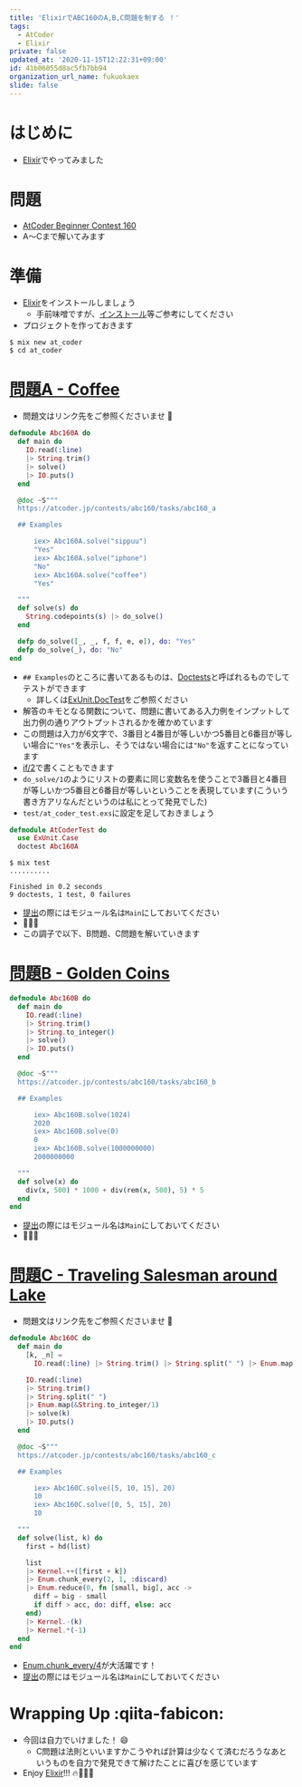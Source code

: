 ```yaml
---
title: 'ElixirでABC160のA,B,C問題を制する ！'
tags:
  - AtCoder
  - Elixir
private: false
updated_at: '2020-11-15T12:22:31+09:00'
id: 41b06055d8ac5fb7bb94
organization_url_name: fukuokaex
slide: false
---
```

# はじめに

- [Elixir](https://elixir-lang.org/)でやってみました


# 問題
- [AtCoder Beginner Contest 160](https://atcoder.jp/contests/abc160)
- A〜Cまで解いてみます

# 準備
- [Elixir](https://elixir-lang.org/)をインストールしましょう
    - 手前味噌ですが、[インストール](https://qiita.com/torifukukaiou/items/d04d0273749c41eb50af#0-%E3%82%A4%E3%83%B3%E3%82%B9%E3%83%88%E3%83%BC%E3%83%AB)等ご参考にしてください
- プロジェクトを作っておきます

```console
$ mix new at_coder
$ cd at_coder
```

# [問題A - Coffee](https://atcoder.jp/contests/abc160/tasks/abc160_a)
- 問題文はリンク先をご参照くださいませ :bow:

```elixir:lib/abc_160_a.ex
defmodule Abc160A do
  def main do
    IO.read(:line)
    |> String.trim()
    |> solve()
    |> IO.puts()
  end

  @doc ~S"""
  https://atcoder.jp/contests/abc160/tasks/abc160_a

  ## Examples

      iex> Abc160A.solve("sippuu")
      "Yes"
      iex> Abc160A.solve("iphone")
      "No"
      iex> Abc160A.solve("coffee")
      "Yes"

  """
  def solve(s) do
    String.codepoints(s) |> do_solve()
  end

  defp do_solve([_, _, f, f, e, e]), do: "Yes"
  defp do_solve(_), do: "No"
end
```

- `## Examples`のところに書いてあるものは、[Doctests](https://elixir-lang.org/getting-started/mix-otp/docs-tests-and-with.html#doctests)と呼ばれるものでしてテストができます
    - 詳しくは[ExUnit.DocTest](https://hexdocs.pm/ex_unit/ExUnit.DocTest.html)をご参照ください
- 解答のキモとなる関数について、問題に書いてある入力例をインプットして出力例の通りアウトプットされるかを確かめています
- この問題は入力が6文字で、3番目と4番目が等しいかつ5番目と6番目が等しい場合に`"Yes"`を表示し、そうではない場合には`"No"`を返すことになっています
- [if/2](https://hexdocs.pm/elixir/Kernel.html#if/2)で書くこともできます
- `do_solve/1`のようにリストの要素に同じ変数名を使うことで3番目と4番目が等しいかつ5番目と6番目が等しいということを表現しています(こういう書き方アリなんだというのは私にとって発見でした)
- `test/at_coder_test.exs`に設定を足しておきましょう

```elixir:test/at_coder_test.exs
defmodule AtCoderTest do
  use ExUnit.Case
  doctest Abc160A
```

```console
$ mix test
..........

Finished in 0.2 seconds
9 doctests, 1 test, 0 failures
```

- [提出](https://atcoder.jp/contests/abc160/submissions/17267636)の際にはモジュール名は`Main`にしておいてください
- :tada::tada::tada:
- この調子で以下、B問題、C問題を解いていきます

# [問題B - Golden Coins](https://atcoder.jp/contests/abc160/tasks/abc160_b)

```elixir:lib/abc_160_b.ex
defmodule Abc160B do
  def main do
    IO.read(:line)
    |> String.trim()
    |> String.to_integer()
    |> solve()
    |> IO.puts()
  end

  @doc ~S"""
  https://atcoder.jp/contests/abc160/tasks/abc160_b

  ## Examples

      iex> Abc160B.solve(1024)
      2020
      iex> Abc160B.solve(0)
      0
      iex> Abc160B.solve(1000000000)
      2000000000

  """
  def solve(x) do
    div(x, 500) * 1000 + div(rem(x, 500), 5) * 5
  end
end
```

- [提出](https://atcoder.jp/contests/abc160/submissions/17267643)の際にはモジュール名は`Main`にしておいてください
- :tada::tada::tada:


# [問題C - Traveling Salesman around Lake](https://atcoder.jp/contests/abc160/tasks/abc160_c)
- 問題文はリンク先をご参照くださいませ :bow:


```elixir:lib/abc_160_c.ex
defmodule Abc160C do
  def main do
    [k, _n] =
      IO.read(:line) |> String.trim() |> String.split(" ") |> Enum.map(&String.to_integer/1)

    IO.read(:line)
    |> String.trim()
    |> String.split(" ")
    |> Enum.map(&String.to_integer/1)
    |> solve(k)
    |> IO.puts()
  end

  @doc ~S"""
  https://atcoder.jp/contests/abc160/tasks/abc160_c

  ## Examples

      iex> Abc160C.solve([5, 10, 15], 20)
      10
      iex> Abc160C.solve([0, 5, 15], 20)
      10

  """
  def solve(list, k) do
    first = hd(list)

    list
    |> Kernel.++([first + k])
    |> Enum.chunk_every(2, 1, :discard)
    |> Enum.reduce(0, fn [small, big], acc ->
      diff = big - small
      if diff > acc, do: diff, else: acc
    end)
    |> Kernel.-(k)
    |> Kernel.*(-1)
  end
end
```

- [Enum.chunk_every/4](https://hexdocs.pm/elixir/Enum.html#chunk_every/4)が大活躍です！
- [提出](https://atcoder.jp/contests/abc160/submissions/17267629)の際にはモジュール名は`Main`にしておいてください


# Wrapping Up :qiita-fabicon: 
- 今回は自力でいけました！ :smile: 
    - C問題は法則といいますかこうやれば計算は少なくて済むだろうなあというものを自力で発見できて解けたことに喜びを感じています
- Enjoy [Elixir](https://elixir-lang.org/)!!! :fire::rocket::rocket::rocket:
